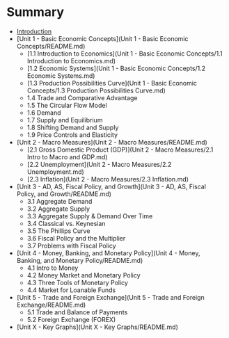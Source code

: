 # Summary

* [Introduction](README.md)
* [Unit 1 - Basic Economic Concepts](Unit 1 - Basic Economic Concepts/README.md)
   * [1.1 Introduction to Economics](Unit 1 - Basic Economic Concepts/1.1 Introduction to Economics.md)
   * [1.2 Economic Systems](Unit 1 - Basic Economic Concepts/1.2 Economic Systems.md)
   * [1.3 Production Possibilities Curve](Unit 1 - Basic Economic Concepts/1.3 Production Possibilities Curve.md)
   * 1.4 Trade and Comparative Advantage
   * 1.5 The Circular Flow Model
   * 1.6 Demand
   * 1.7 Supply and Equilibrium
   * 1.8 Shifting Demand and Supply
   * 1.9 Price Controls and Elasticity
* [Unit 2 - Macro Measures](Unit 2 - Macro Measures/README.md)
   * [2.1 Gross Domestic Product (GDP)](Unit 2 - Macro Measures/2.1 Intro to Macro and GDP.md)
   * [2.2 Unemployment](Unit 2 - Macro Measures/2.2 Unemployment.md)
   * [2.3 Inflation](Unit 2 - Macro Measures/2.3 Inflation.md)
* [Unit 3 - AD, AS, Fiscal Policy, and Growth](Unit 3 - AD, AS, Fiscal Policy, and Growth/README.md)
   * 3.1 Aggregate Demand
   * 3.2 Aggregate Supply
   * 3.3 Aggregate Supply & Demand Over Time
   * 3.4 Classical vs. Keynesian
   * 3.5 The Phillips Curve
   * 3.6 Fiscal Policy and the Multiplier
   * 3.7 Problems with Fiscal Policy
* [Unit 4 - Money, Banking, and Monetary Policy](Unit 4 - Money, Banking, and Monetary Policy/README.md)
   * 4.1 Intro to Money
   * 4.2 Money Market and Monetary Policy
   * 4.3 Three Tools of Monetary Policy
   * 4.4 Market for Loanable Funds
* [Unit 5 - Trade and Foreign Exchange](Unit 5 - Trade and Foreign Exchange/README.md)
   * 5.1 Trade and Balance of Payments
   * 5.2 Foreign Exchange (FOREX)
* [Unit X - Key Graphs](Unit X - Key Graphs/README.md)

